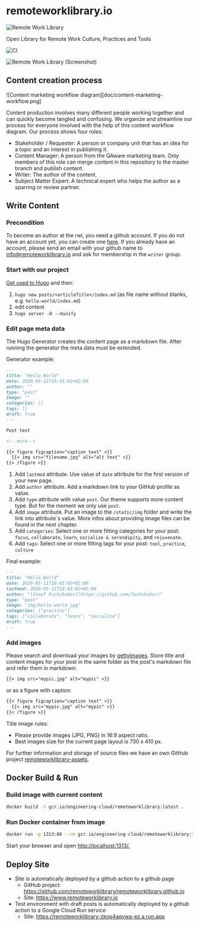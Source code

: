 # remoteworklibrary.io

![Remote Work Library](https://github.com/adersberger/remoteworklibrary.io/blob/master/static/logo.png "Remote Work Library")

Open Library for Remote Work Culture, Practices and Tools

![CI](https://github.com/remoteworklibrary/remoteworklibrary.io/workflows/CI/badge.svg)

![Remote Work Library (Screenshot)](https://github.com/adersberger/remoteworklibrary.io/blob/master/screenshot.png "Remote Work Library (Screenshot)")

## Content creation process

![Content marketing workflow diagram][doc/content-marketing-workflow.png]

Content production involves many different people working together and can quickly become tangled and confusing. We organize and streamline our process for everyone involved with the help of this content workflow diagram. Our process shows four roles:

* Stakeholder / Requester: A person or company unit that has an idea for a topic and an interest in publishing it.
* Content Manager: A person from the QAware marketing team. Only members of this role can merge content in this repository to the master branch and publish content.
* Writer: The author of the content.
* Subject Matter Expert: A technical expert who helps the author as a sparring or review partner.

## Write Content

### Precondition

To become an author at the rwl, you need a github account. If you do not have an account yet, you can create one [here](https://github.com/join). If you already have an account, please send an email with your github name to info@remoteworklibrary.io and ask for membership in the `writer` group.

### Start with our project  

[Get used to Hugo](https://gohugo.io/getting-started/quick-start) and then:

1) `hugo new posts/<articleTitle>/index.md` (as file name without blanks, e.g. `hello-world/index.md`)
2) edit content
3) `hugo server -D --minify`

### Edit page meta data

The Hugo Generator creates the content page as a markdown file. After running the generator the meta data must be extended.

Generator example:

```md
---
title: "Hello World"
date: 2020-05-11T10:43:02+02:00
author: ""
type: "post"
image: ""
categories: []
tags: []
draft: true
---

Post text

<!--more-->

{{< figure figcaption="caption text" >}}
  {{< img src="filename.jpg" alt="alt text" >}}
{{< /figure >}}
```

1. Add `lastmod` attribute. Use value of `date` attribute for the first version of your new page.
2. Add `author` attribute. Add a markdown link to your GitHub profile as value.
3. Add `type` attribute with value `post`. Our theme supports more content type. But for the moment we only use `post`.
4. Add `image` attribute. Put an image to the `/static/img` folder and write the link into attribute`s value. More infos about providing image files can be found in the next chapter.
5. Add `categories`: Select one or more fitting categories for your post: `focus`, `collaborate`, `learn`, `socialize & serendipity`, and `rejuvenate`.
6. Add `tags`: Select one or more fitting tags for your post: `tool`, `practice`, `culture`

Final example:

```md
---
title: "Hello World"
date: 2020-05-11T10:43:02+02:00
lastmod: 2020-05-11T10:43:02+02:00
author: "[Josef Fuchshuber](https://github.com/fuchshuber)"
type: "post"
image: "img/hello-world.jpg"
categories: ["practice"]
tags: ["collaborate", "learn", "socialize"]
draft: true
---
```

### Add images

Please search and download your images by [gettyimages](https://www.gettyimages.de/). Store title and content images for your post in the same folder as the post's markdown file and refer them in markdown:

```md
{{< img src="mypic.jpg" alt="mypic" >}}
```

or as a figure with caption:

```md
{{< figure figcaption="caption text" >}}
  {{< img src="mypic.jpg" alt="mypic" >}}
{{< /figure >}}
```

Title image rules:

* Please provide images (JPG, PNG) in 16:9 aspect ratio.
* Best images size for the current page layout is 730 x 410 px.

For further information and storage of source files we have an own GitHub project [remoteworklibrary-assets](https://github.com/remoteworklibrary/remoteworklibrary-assets).

## Docker Build & Run

### Build image with current content

```bash
docker build -t gcr.io/engineering-cloud/remoteworklibrary:latest .
```

### Run Docker container from image

```bash
docker run -p 1313:80 --rm gcr.io/engineering-cloud/remoteworklibrary:latest
```

Start your browser and open <http://localhost:1313/.>

## Deploy Site

* Site is automatically deployed by a github action to a github page
  * GitHub project: https://github.com/remoteworklibrary/remoteworklibrary.github.io
  * Site: https://www.remoteworklibrary.io
* Test environment with draft posts is automatically deployed by a github action to a Google Cloud Run service
  * Site: https://remoteworklibrary-zkop4aqvwa-ez.a.run.app
